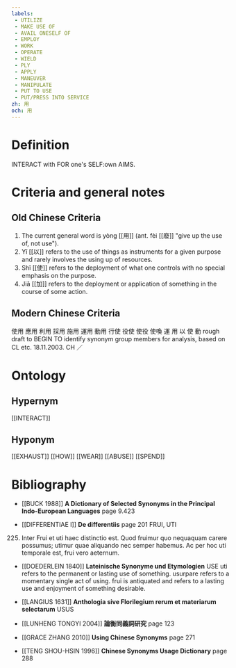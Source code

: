 ```yaml
---
labels: 
 - UTILIZE
 - MAKE USE OF
 - AVAIL ONESELF OF
 - EMPLOY
 - WORK
 - OPERATE
 - WIELD
 - PLY
 - APPLY
 - MANEUVER
 - MANIPULATE
 - PUT TO USE
 - PUT/PRESS INTO SERVICE
zh: 用
och: 用
---
```


# Definition
INTERACT with FOR one's SELF:own AIMS.
# Criteria and general notes
## Old Chinese Criteria
1. The current general word is yòng [[用]] (ant. fèi [[廢]] "give up the use of, not use").
2. Yǐ [[以]] refers to the use of things as instruments for a given purpose and rarely involves the using up of resources.
3. Shǐ [[使]] refers to the deployment of what one controls with no special emphasis on the purpose.
4. Jiā [[加]] refers to the deployment or application of something in the course of some action.
## Modern Chinese Criteria
使用
應用
利用
採用
施用
運用
動用
行使
役使
使役
使喚
運
用
以
使
動
rough draft to BEGIN TO identify synonym group members for analysis, based on CL etc. 18.11.2003. CH ／
# Ontology

## Hypernym
[[INTERACT]]
## Hyponym
[[EXHAUST]]
[[HOW]]
[[WEAR]]
[[ABUSE]]
[[SPEND]]
# Bibliography
- [[BUCK 1988]]
**A Dictionary of Selected Synonyms in the Principal Indo-European Languages** page 9.423

- [[DIFFERENTIAE I]]
**De differentiis** page 201
FRUI, UTI
225. Inter Frui et uti haec distinctio est. Quod fruimur quo nequaquam carere possumus; utimur quae aliquando nec semper habemus. Ac per hoc uti temporale est, frui vero aeternum.
- [[DOEDERLEIN 1840]]
**Lateinische Synonyme und Etymologien** 
USE
uti refers to the permanent or lasting use of something.
usurpare refers to a momentary single act of using.
frui is antiquated and refers to a lasting use and enjoyment of something desirable.
- [[LANGIUS 1631]]
**Anthologia sive Florilegium rerum et materiarum selectarum** 
USUS
- [[LUNHENG TONGYI 2004]]
**論衡同義詞研究** page 123

- [[GRACE ZHANG 2010]]
**Using Chinese Synonyms** page 271

- [[TENG SHOU-HSIN 1996]]
**Chinese Synonyms Usage Dictionary** page 288
